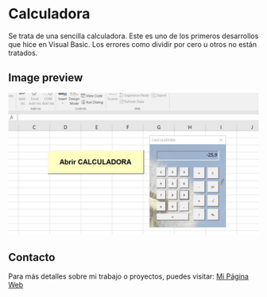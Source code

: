 # Calculadora
Se trata de una sencilla calculadora.
Este es uno de los primeros desarrollos que hice en Visual Basic.
Los errores como dividir por cero u otros no están tratados.

## Image preview
![Preview](https://raw.githubusercontent.com/isromar/excel/main/calculadora/preview.jpg)

## Contacto
Para más detalles sobre mi trabajo o proyectos, puedes visitar:
[Mi Página Web](https://www.isabelrodenas.es/es)